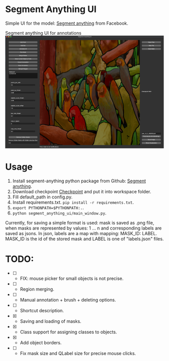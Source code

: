 # Segment Anything UI
Simple UI for the model: [Segment anything](https://github.com/facebookresearch/segment-anything) from Facebook.


Segment anything UI for annotations
![GUI](./assets/parrots.png)



# Usage

 1. Install segment-anything python package from Github: [Segment anything](https://github.com/facebookresearch/segment-anything).
 2. Download checkpoint [Checkpoint](https://dl.fbaipublicfiles.com/segment_anything/sam_vit_h_4b8939.pth) and put it into workspace folder.
 3. Fill default_path in config.py.
 4. Install requirements.txt. ```pip install -r requirements.txt```.
 5. ```export PYTHONPATH=$PYTHONPATH:.```.
 6. ```python segment_anything_ui/main_window.py```.

Currently, for saving a simple format is used: mask is saved as .png file, when masks are represented by values: 1 ... n and corresponding labels are saved as jsons. In json, labels are a map with mapping: MASK_ID: LABEL. MASK_ID is the id of the stored mask and LABEL is one of "labels.json" files.


# TODO:

 - [ ] - FIX: mouse picker for small objects is not precise.
 - [ ] - Region merging.
 - [ ] - Manual annotation + brush + deleting options.
 - [ ] - Shortcut description.
 - [x] - Saving and loading of masks.
 - [x] - Class support for assigning classes to objects.
 - [x] - Add object borders.
 - [ ] - Fix mask size and QLabel size for precise mouse clicks.
